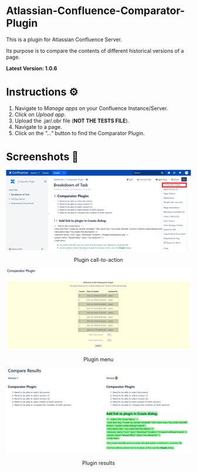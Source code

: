 # Atlassian-Confluence-Comparator-Plugin
This is a plugin for Atlassian Confluence Server. 

Its purpose is to compare the contents of different historical versions of a page.

**Latest Version: 1.0.6**

# Instructions ⚙️
1. Navigate to *Manage apps* on your Confluence Instance/Server.
2. Click on *Upload app*.
3. Upload the .jar/.obr file (**NOT THE TESTS FILE**).
4.  Navigate to a page.
5.  Click on the *"..."* button to find the Comparator Plugin.

# Screenshots 📸
![Image of call-to-action](https://github.com/gnohgnij/Atlassian-Confluence-Comparator-Plugin/blob/main/Plugin/src/main/resources/images/cp-cta.png)
<p style="text-align: center;">Plugin call-to-action</p>
          
![Image of menu](https://github.com/gnohgnij/Atlassian-Confluence-Comparator-Plugin/blob/main/Plugin/src/main/resources/images/cp-menu.png)
<p style="text-align: center;">Plugin menu</p>
      
![Image of results](https://github.com/gnohgnij/Atlassian-Confluence-Comparator-Plugin/blob/main/Plugin/src/main/resources/images/cp-results.png)
<p style="text-align: center;">Plugin results</p>


